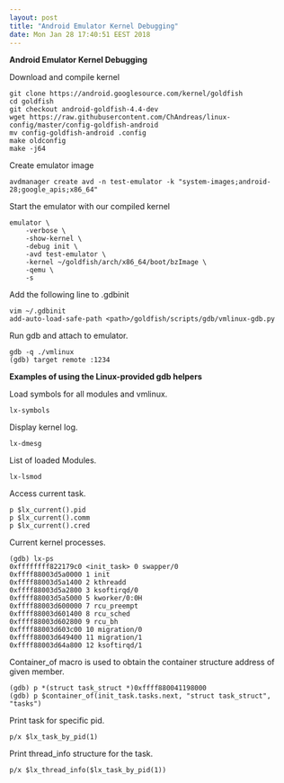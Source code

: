 ```yaml
---
layout: post
title: "Android Emulator Kernel Debugging"
date: Mon Jan 28 17:40:51 EEST 2018
---
```


**Android Emulator Kernel Debugging**

Download and compile kernel

	git clone https://android.googlesource.com/kernel/goldfish
	cd goldfish
	git checkout android-goldfish-4.4-dev
	wget https://raw.githubusercontent.com/ChAndreas/linux-config/master/config-goldfish-android
	mv config-goldfish-android .config
	make oldconfig
	make -j64


Create emulator image
	
	avdmanager create avd -n test-emulator -k "system-images;android-28;google_apis;x86_64"		

Start the emulator with our compiled kernel

	emulator \
		-verbose \
		-show-kernel \ 
		-debug init \ 
		-avd test-emulator \
		-kernel ~/goldfish/arch/x86_64/boot/bzImage \ 
		-qemu \
		-s 


Add the following line to .gdbinit

	vim ~/.gdbinit
	add-auto-load-safe-path <path>/goldfish/scripts/gdb/vmlinux-gdb.py

Run gdb and attach to emulator.

	gdb -q ./vmlinux
	(gdb) target remote :1234

**Examples of using the Linux-provided gdb helpers**

Load symbols for all modules and vmlinux.

	lx-symbols

Display kernel log.

	lx-dmesg

List of loaded Modules.

	lx-lsmod

Access current task.

	p $lx_current().pid
	p $lx_current().comm
	p $lx_current().cred

Current kernel processes.

	(gdb) lx-ps
	0xffffffff822179c0 <init_task> 0 swapper/0
	0xffff88003d5a0000 1 init
	0xffff88003d5a1400 2 kthreadd
	0xffff88003d5a2800 3 ksoftirqd/0
	0xffff88003d5a5000 5 kworker/0:0H
	0xffff88003d600000 7 rcu_preempt
	0xffff88003d601400 8 rcu_sched
	0xffff88003d602800 9 rcu_bh
	0xffff88003d603c00 10 migration/0
	0xffff88003d649400 11 migration/1
	0xffff88003d64a800 12 ksoftirqd/1

Container_of macro is used to obtain the container structure address of given member.

	(gdb) p *(struct task_struct *)0xffff880041198000
	(gdb) p $container_of(init_task.tasks.next, "struct task_struct", "tasks")
	
Print task for specific pid.

	p/x $lx_task_by_pid(1)

Print thread_info structure for the task.

	p/x $lx_thread_info($lx_task_by_pid(1))
